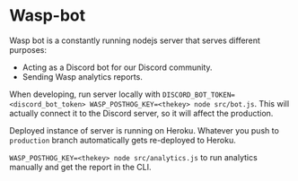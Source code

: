 # Wasp-bot

Wasp bot is a constantly running nodejs server that serves different purposes:
- Acting as a Discord bot for our Discord community.
- Sending Wasp analytics reports.

When developing, run server locally with `DISCORD_BOT_TOKEN=<discord_bot_token> WASP_POSTHOG_KEY=<thekey> node src/bot.js`. This will actually connect it to the Discord server, so it will affect the production.

Deployed instance of server is running on Heroku. Whatever you push to `production` branch automatically gets re-deployed to Heroku.

`WASP_POSTHOG_KEY=<thekey> node src/analytics.js` to run analytics manually and get the report in the CLI.
